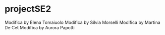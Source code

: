 # projectSE2

Modifica by Elena Tomaiuolo
Modifica by Silvia Morselli
Modifica by Martina De Cet
Modifica by Aurora Papotti

